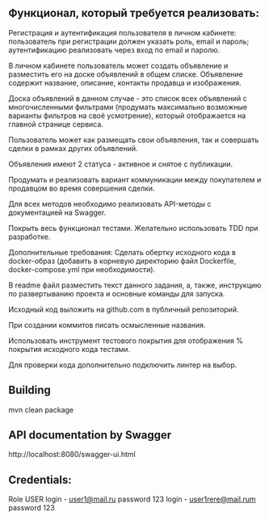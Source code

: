 ## Функционал, который требуется реализовать:

Регистрация и аутентификация пользователя в личном кабинете:
пользователь при регистрации должен указать роль, email и пароль;
аутентификацию реализовать через вход по email и паролю.


В личном кабинете пользователь может создать объявление и разместить его на доске объявлений в общем списке. Объявление содержит название, описание, контакты продавца и изображения.

Доска объявлений в данном случае - это список всех объявлений с многочисленными фильтрами (продумать максимально возможные варианты фильтров на своё усмотрение), который отображается на главной странице сервиса.

Пользователь может как размещать свои объявления, так и совершать сделки в рамках других объявлений.

Объявления имеют 2 статуса - активное и снятое с публикации.

Продумать и реализовать вариант коммуникации между покупателем и продавцом во время совершения сделки.

Для всех методов необходимо реализовать API-методы с документацией на Swagger.

Покрыть весь функционал тестами. Желательно использовать TDD при разработке.

Дополнительные требования:
Сделать обертку исходного кода в docker-образ (добавить в корневую директорию файл Dockerfile, docker-compose.yml при необходимости).

В readme файл разместить текст данного задания, а, также, инструкцию по развертыванию проекта и основные команды для запуска.

Исходный код выложить на github.com в публичный репозиторий.

При создании коммитов писать осмысленные названия.

Использовать инструмент тестового покрытия для отображения % покрытия исходного кода тестами.

Для проверки кода дополнительно подключить линтер на выбор.

## Building

mvn clean package

## API documentation by Swagger 

http://localhost:8080/swagger-ui.html



## Credentials:

Role USER login - user1@mail.ru password 123 
login - user1rere@mail.rum password 123